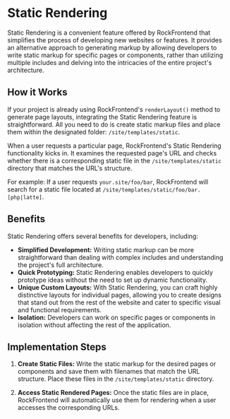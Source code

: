 # Static Rendering

Static Rendering is a convenient feature offered by RockFrontend that simplifies the process of developing new websites or features. It provides an alternative approach to generating markup by allowing developers to write static markup for specific pages or components, rather than utilizing multiple includes and delving into the intricacies of the entire project's architecture.

## How it Works

If your project is already using RockFrontend's `renderLayout()` method to generate page layouts, integrating the Static Rendering feature is straightforward. All you need to do is create static markup files and place them within the designated folder: `/site/templates/static`.

When a user requests a particular page, RockFrontend's Static Rendering functionality kicks in. It examines the requested page's URL and checks whether there is a corresponding static file in the `/site/templates/static` directory that matches the URL's structure.

For example: If a user requests `your.site/foo/bar`, RockFrontend will search for a static file located at `/site/templates/static/foo/bar.[php|latte]`.

## Benefits

Static Rendering offers several benefits for developers, including:

- **Simplified Development:** Writing static markup can be more straightforward than dealing with complex includes and understanding the project's full architecture.
- **Quick Prototyping:** Static Rendering enables developers to quickly prototype ideas without the need to set up dynamic functionality.
- **Unique Custom Layouts:** With Static Rendering, you can craft highly distinctive layouts for individual pages, allowing you to create designs that stand out from the rest of the website and cater to specific visual and functional requirements.
- **Isolation:** Developers can work on specific pages or components in isolation without affecting the rest of the application.

## Implementation Steps

1. **Create Static Files:** Write the static markup for the desired pages or components and save them with filenames that match the URL structure. Place these files in the `/site/templates/static` directory.

2. **Access Static Rendered Pages:** Once the static files are in place, RockFrontend will automatically use them for rendering when a user accesses the corresponding URLs.